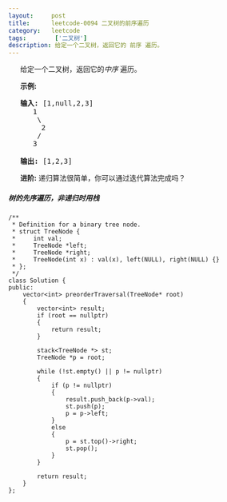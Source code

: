 ```yaml
---
layout:     post
title:      leetcode-0094 二叉树的前序遍历
category:   leetcode
tags:        ['二叉树']
description: 给定一个二叉树，返回它的 前序 遍历。
---
```


<ul>
<div class="notranslate">
<p>给定一个二叉树，返回它的<em>中序&nbsp;</em>遍历。</p>

<p><strong>示例:</strong></p>

<pre><strong>输入:</strong> [1,null,2,3]
   1
    \
     2
    /
   3

<strong>输出:</strong> [1,2,3]</pre>

<p><strong>进阶:</strong>&nbsp;递归算法很简单，你可以通过迭代算法完成吗？</p>
</div>
</ul>

<h5>
 树的先序遍历，非递归时用栈
</h5>

	/**
	 * Definition for a binary tree node.
	 * struct TreeNode {
	 *     int val;
	 *     TreeNode *left;
	 *     TreeNode *right;
	 *     TreeNode(int x) : val(x), left(NULL), right(NULL) {}
	 * };
	 */
	class Solution {
	public:
	    vector<int> preorderTraversal(TreeNode* root)
	    {
	        vector<int> result;
	        if (root == nullptr)
	        {
	            return result;
	        }
	                
	        stack<TreeNode *> st;
	        TreeNode *p = root;
	
	        while (!st.empty() || p != nullptr)
	        {
	            if (p != nullptr)
	            {
	                result.push_back(p->val);
	                st.push(p);
	                p = p->left;
	            }
	            else
	            {
	                p = st.top()->right;
	                st.pop();
	            }
	        }
	
	        return result;
	    }
	};